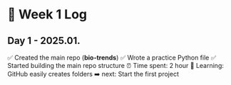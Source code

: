 # 📅 Week 1 Log

## Day 1 - 2025.01.
✅ Created the main repo (**bio-trends**)
✅ Wrote a practice Python file
✅ Started building the main repo structure
⏰ Time spent: 2 hour
💭 Learning: GitHub easily creates folders
➡️ next: Start the first project


